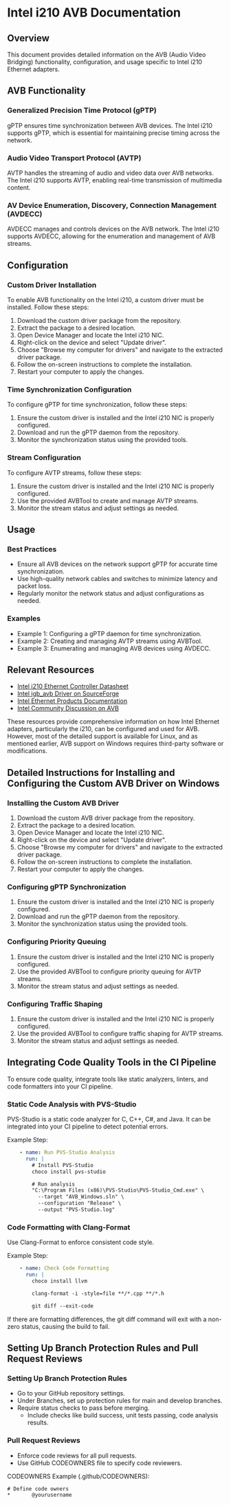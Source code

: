 # Intel i210 AVB Documentation

## Overview

This document provides detailed information on the AVB (Audio Video Bridging) functionality, configuration, and usage specific to Intel i210 Ethernet adapters.

## AVB Functionality

### Generalized Precision Time Protocol (gPTP)
gPTP ensures time synchronization between AVB devices. The Intel i210 supports gPTP, which is essential for maintaining precise timing across the network.

### Audio Video Transport Protocol (AVTP)
AVTP handles the streaming of audio and video data over AVB networks. The Intel i210 supports AVTP, enabling real-time transmission of multimedia content.

### AV Device Enumeration, Discovery, Connection Management (AVDECC)
AVDECC manages and controls devices on the AVB network. The Intel i210 supports AVDECC, allowing for the enumeration and management of AVB streams.

## Configuration

### Custom Driver Installation
To enable AVB functionality on the Intel i210, a custom driver must be installed. Follow these steps:

1. Download the custom driver package from the repository.
2. Extract the package to a desired location.
3. Open Device Manager and locate the Intel i210 NIC.
4. Right-click on the device and select "Update driver".
5. Choose "Browse my computer for drivers" and navigate to the extracted driver package.
6. Follow the on-screen instructions to complete the installation.
7. Restart your computer to apply the changes.

### Time Synchronization Configuration
To configure gPTP for time synchronization, follow these steps:

1. Ensure the custom driver is installed and the Intel i210 NIC is properly configured.
2. Download and run the gPTP daemon from the repository.
3. Monitor the synchronization status using the provided tools.

### Stream Configuration
To configure AVTP streams, follow these steps:

1. Ensure the custom driver is installed and the Intel i210 NIC is properly configured.
2. Use the provided AVBTool to create and manage AVTP streams.
3. Monitor the stream status and adjust settings as needed.

## Usage

### Best Practices
- Ensure all AVB devices on the network support gPTP for accurate time synchronization.
- Use high-quality network cables and switches to minimize latency and packet loss.
- Regularly monitor the network status and adjust configurations as needed.

### Examples
- Example 1: Configuring a gPTP daemon for time synchronization.
- Example 2: Creating and managing AVTP streams using AVBTool.
- Example 3: Enumerating and managing AVB devices using AVDECC.

## Relevant Resources

- [Intel i210 Ethernet Controller Datasheet](https://www.intel.com/content/www/us/en/ethernet-products/controllers/i210-ethernet-controller-datasheet.html)
- [Intel igb_avb Driver on SourceForge](https://sourceforge.net/projects/e1000/files/igb%20avb%20driver/)
- [Intel Ethernet Products Documentation](https://www.intel.com/content/www/us/en/ethernet-products/ethernet-products-documentation.html)
- [Intel Community Discussion on AVB](https://community.intel.com/t5/Ethernet-Products/AVB/td-p/)

These resources provide comprehensive information on how Intel Ethernet adapters, particularly the i210, can be configured and used for AVB. However, most of the detailed support is available for Linux, and as mentioned earlier, AVB support on Windows requires third-party software or modifications.

## Detailed Instructions for Installing and Configuring the Custom AVB Driver on Windows

### Installing the Custom AVB Driver

1. Download the custom AVB driver package from the repository.
2. Extract the package to a desired location.
3. Open Device Manager and locate the Intel i210 NIC.
4. Right-click on the device and select "Update driver".
5. Choose "Browse my computer for drivers" and navigate to the extracted driver package.
6. Follow the on-screen instructions to complete the installation.
7. Restart your computer to apply the changes.

### Configuring gPTP Synchronization

1. Ensure the custom driver is installed and the Intel i210 NIC is properly configured.
2. Download and run the gPTP daemon from the repository.
3. Monitor the synchronization status using the provided tools.

### Configuring Priority Queuing

1. Ensure the custom driver is installed and the Intel i210 NIC is properly configured.
2. Use the provided AVBTool to configure priority queuing for AVTP streams.
3. Monitor the stream status and adjust settings as needed.

### Configuring Traffic Shaping

1. Ensure the custom driver is installed and the Intel i210 NIC is properly configured.
2. Use the provided AVBTool to configure traffic shaping for AVTP streams.
3. Monitor the stream status and adjust settings as needed.

## Integrating Code Quality Tools in the CI Pipeline

To ensure code quality, integrate tools like static analyzers, linters, and code formatters into your CI pipeline.

### Static Code Analysis with PVS-Studio

PVS-Studio is a static code analyzer for C, C++, C#, and Java. It can be integrated into your CI pipeline to detect potential errors.

Example Step:

```yaml
    - name: Run PVS-Studio Analysis
      run: |
        # Install PVS-Studio
        choco install pvs-studio

        # Run analysis
        "C:\Program Files (x86)\PVS-Studio\PVS-Studio_Cmd.exe" \
          --target "AVB_Windows.sln" \
          --configuration "Release" \
          --output "PVS-Studio.log"
```

### Code Formatting with Clang-Format

Use Clang-Format to enforce consistent code style.

Example Step:

```yaml
    - name: Check Code Formatting
      run: |
        choco install llvm

        clang-format -i -style=file **/*.cpp **/*.h

        git diff --exit-code
```

If there are formatting differences, the git diff command will exit with a non-zero status, causing the build to fail.

## Setting Up Branch Protection Rules and Pull Request Reviews

### Setting Up Branch Protection Rules

- Go to your GitHub repository settings.
- Under Branches, set up protection rules for main and develop branches.
- Require status checks to pass before merging.
  - Include checks like build success, unit tests passing, code analysis results.

### Pull Request Reviews

- Enforce code reviews for all pull requests.
- Use GitHub CODEOWNERS file to specify code reviewers.

CODEOWNERS Example (.github/CODEOWNERS):

```
# Define code owners
*       @yourusername
```
